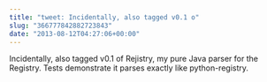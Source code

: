 ```yaml
---
title: "tweet: Incidentally, also tagged v0.1 o"
slug: "366777842882723843"
date: "2013-08-12T04:27:06+00:00"
---
```

Incidentally, also tagged v0.1 of Rejistry, my pure Java parser for the Registry. Tests demonstrate it parses exactly like python-registry.